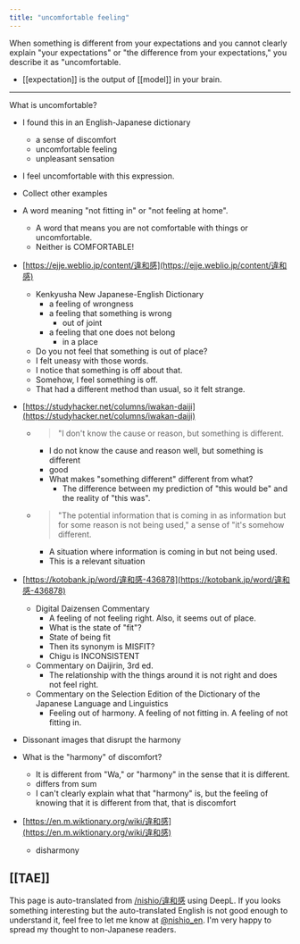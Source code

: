```yaml
---
title: "uncomfortable feeling"
---
```


When something is different from your expectations and you cannot clearly explain "your expectations" or "the difference from your expectations," you describe it as "uncomfortable.
- [[expectation]] is the output of [[model]] in your brain.

---
What is uncomfortable?
- I found this in an English-Japanese dictionary
    - a sense of discomfort
    - uncomfortable feeling
    - unpleasant sensation
- I feel uncomfortable with this expression.
- Collect other examples
- A word meaning "not fitting in" or "not feeling at home".
    - A word that means you are not comfortable with things or uncomfortable.
    - Neither is COMFORTABLE!
- [https://ejje.weblio.jp/content/違和感](https://ejje.weblio.jp/content/違和感)
    - Kenkyusha New Japanese-English Dictionary
        - a feeling of wrongness
        - a feeling that something is wrong
            - out of joint
        - a feeling that one does not belong
            - in a place
    - Do you not feel that something is out of place?
    - I felt uneasy with those words.
    - I notice that something is off about that.
    - Somehow, I feel something is off.
    - That had a different method than usual, so it felt strange.
- [https://studyhacker.net/columns/iwakan-daiji](https://studyhacker.net/columns/iwakan-daiji)
    - > "I don't know the cause or reason, but something is different.
        - I do not know the cause and reason well, but something is different
        - good
        - What makes "something different" different from what?
            - The difference between my prediction of "this would be" and the reality of "this was".
    - > "The potential information that is coming in as information but for some reason is not being used," a sense of "it's somehow different.
        - A situation where information is coming in but not being used.
        - This is a relevant situation
- [https://kotobank.jp/word/違和感-436878](https://kotobank.jp/word/違和感-436878)
    - Digital Daizensen Commentary
        - A feeling of not feeling right. Also, it seems out of place.
        - What is the state of "fit"?
        - State of being fit
        - Then its synonym is MISFIT?
        - Chigu is INCONSISTENT
    - Commentary on Daijirin, 3rd ed.
        - The relationship with the things around it is not right and does not feel right.
    - Commentary on the Selection Edition of the Dictionary of the Japanese Language and Linguistics
        - Feeling out of harmony. A feeling of not fitting in. A feeling of not fitting in.

- Dissonant images that disrupt the harmony

- What is the "harmony" of discomfort?
    - It is different from "Wa," or "harmony" in the sense that it is different.
    - differs from sum
    - I can't clearly explain what that "harmony" is, but the feeling of knowing that it is different from that, that is discomfort

- [https://en.m.wiktionary.org/wiki/違和感](https://en.m.wiktionary.org/wiki/違和感)
    - disharmony



[[TAE]]
---
This page is auto-translated from [/nishio/違和感](https://scrapbox.io/nishio/違和感) using DeepL. If you looks something interesting but the auto-translated English is not good enough to understand it, feel free to let me know at [@nishio_en](https://twitter.com/nishio_en). I'm very happy to spread my thought to non-Japanese readers.